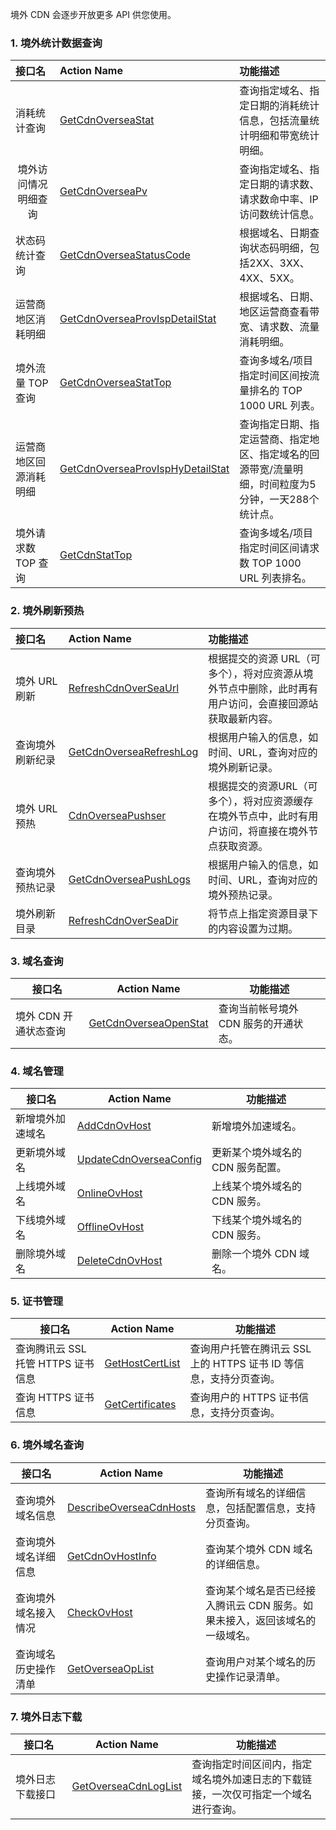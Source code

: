 境外 CDN 会逐步开放更多 API 供您使用。

### 1. 境外统计数据查询
<table>
<thead>
<tr>
<th align="left" width="20%">接口名</th>
<th align="left" width="30%">Action Name</th>
<th align="left" width="50%">功能描述</th>
</tr>
</thead>
<tbody><tr>
<td align="left">消耗统计查询</td>
<td align="left"><a href="https://cloud.tencent.com/document/api/228/7341" target="_blank">GetCdnOverseaStat</a></td>
<td align="left">查询指定域名、指定日期的消耗统计信息，包括流量统计明细和带宽统计明细。</td>
</tr>
<tr>
<td align="center">境外访问情况明细查询</td>
<td align="left"><a href="https://cloud.tencent.com/document/api/228/7342" target="_blank">GetCdnOverseaPv</a></td>
<td align="left">查询指定域名、指定日期的请求数、请求数命中率、IP 访问数统计信息。</td>
</tr>
<tr>
<td align="left">状态码统计查询</td>
<td align="left"><a href="https://cloud.tencent.com/document/api/228/7343" target="_blank">GetCdnOverseaStatusCode</a></td>
<td align="left">根据域名、日期查询状态码明细，包括2XX、3XX、4XX、5XX。</td>
</tr>
<tr>
<td align="left">运营商地区消耗明细</td>
<td align="left"><a href="https://cloud.tencent.com/document/api/228/7344" target="_blank">GetCdnOverseaProvIspDetailStat</a></td>
<td align="left">根据域名、日期、地区运营商查看带宽、请求数、流量消耗明细。</td>
</tr>
<tr>
<td align="left">境外流量 TOP 查询</td>
<td align="left"><a href="https://cloud.tencent.com/document/api/228/18003" target="_blank">GetCdnOverseaStatTop</a></td>
<td align="left">查询多域名/项目指定时间区间按流量排名的 TOP 1000 URL 列表。</td>
</tr>
<tr>
<td align="left">运营商地区回源消耗明细</td>
<td align="left"><a href="https://cloud.tencent.com/document/api/228/7422" target="_blank">GetCdnOverseaProvIspHyDetailStat</a></td>
<td align="left">查询指定日期、指定运营商、指定地区、指定域名的回源带宽/流量明细，时间粒度为5分钟，一天288个统计点。</td>
</tr>
<tr>
<td align="left">境外请求数 TOP 查询</td>
<td align="left"><a href="https://cloud.tencent.com/document/api/228/18004" target="_blank">GetCdnStatTop</a></td>
<td align="left">查询多域名/项目指定时间区间请求数 TOP 1000 URL 列表排名。</td>
</tr>
</tbody></table>

### 2. 境外刷新预热
<table>
<thead>
<tr>
<th align="left" width="20%">接口名</th>
<th align="left" width="30%">Action Name</th>
<th align="left" width="50%">功能描述</th>
</tr>
</thead>
<tbody><tr>
<td align="left">境外 URL 刷新</td>
<td align="left"><a href="https://cloud.tencent.com/document/api/228/7346" target="_blank">RefreshCdnOverSeaUrl</a></td>
<td align="left">根据提交的资源 URL（可多个），将对应资源从境外节点中删除，此时再有用户访问，会直接回源站获取最新内容。</td>
</tr>
<tr>
<td align="left">查询境外刷新纪录</td>
<td align="left"><a href="https://cloud.tencent.com/document/api/228/7347" target="_blank">GetCdnOverseaRefreshLog</a></td>
<td align="left">根据用户输入的信息，如时间、URL，查询对应的境外刷新记录。</td>
</tr>
<tr>
<td align="left">境外 URL 预热</td>
<td align="left"><a href="https://cloud.tencent.com/document/api/228/7359" target="_blank">CdnOverseaPushser</a></td>
<td align="left">根据提交的资源URL（可多个），将对应资源缓存在境外节点中，此时有用户访问，将直接在境外节点获取资源。</td>
</tr>
<tr>
<td align="left">查询境外预热记录</td>
<td align="left"><a href="https://cloud.tencent.com/document/api/228/7360" target="_blank">GetCdnOverseaPushLogs</a></td>
<td align="left">根据用户输入的信息，如时间、URL，查询对应的境外预热记录。</td>
</tr>
<tr>
<td align="left">境外刷新目录</td>
<td align="left"><a href="https://cloud.tencent.com/document/api/228/7389" target="_blank">RefreshCdnOverSeaDir</a></td>
<td align="left">将节点上指定资源目录下的内容设置为过期。</td>
</tr>
</tbody></table>

### 3. 域名查询

| 接口名              | Action Name                                                  | 功能描述                            |
| ------------------- | ------------------------------------------------------------ | ----------------------------------- |
| 境外 CDN 开通状态查询 | [GetCdnOverseaOpenStat](https://cloud.tencent.com/document/api/228/20000) | 查询当前帐号境外 CDN 服务的开通状态。 |

### 4. 域名管理

| 接口名           | Action Name                                                  | 功能描述                        |
| ---------------- | ------------------------------------------------------------ | ------------------------------- |
| 新增境外加速域名 | [AddCdnOvHost](https://cloud.tencent.com/document/api/228/9814) | 新增境外加速域名。                |
| 更新境外域名     | [UpdateCdnOverseaConfig](https://cloud.tencent.com/document/api/228/10939) | 更新某个境外域名的 CDN 服务配置。 |
| 上线境外域名     | [OnlineOvHost](https://cloud.tencent.com/document/api/228/10941) | 上线某个境外域名的 CDN 服务。     |
| 下线境外域名     | [OfflineOvHost](https://cloud.tencent.com/document/api/228/10945) | 下线某个境外域名的 CDN 服务。     |
| 删除境外域名     | [DeleteCdnOvHost](https://cloud.tencent.com/document/api/228/10946) | 删除一个境外 CDN 域名。           |

### 5. 证书管理

| 接口名                         | Action Name                                                  | 功能描述                                                   |
| ------------------------------ | ------------------------------------------------------------ | ---------------------------------------------------------- |
| 查询腾讯云 SSL 托管 HTTPS 证书信息 | [GetHostCertList](https://cloud.tencent.com/document/api/228/12543) | 查询用户托管在腾讯云 SSL 上的 HTTPS 证书 ID 等信息，支持分页查询。 |
| 查询 HTTPS 证书信息              | [GetCertificates](https://cloud.tencent.com/document/api/228/10938) | 查询用户的 HTTPS 证书信息，支持分页查询。                      |

### 6. 境外域名查询

<table>
<thead>
<tr>
<th width="20%">接口名</th>
<th width="30%">Action Name</th>
<th width="50%">功能描述</th>
</tr>
</thead>
<tbody><tr>
<td>查询境外域名信息</td>
<td><a href="https://cloud.tencent.com/document/api/228/8653" target="_blank">DescribeOverseaCdnHosts</a></td>
<td>查询所有域名的详细信息，包括配置信息，支持分页查询。</td>
</tr>
<tr>
<td>查询境外域名详细信息</td>
<td><a href="https://cloud.tencent.com/document/api/228/10947" target="_blank">GetCdnOvHostInfo</a></td>
<td>查询某个境外 CDN 域名的详细信息。</td>
</tr>
<tr>
<td>查询境外域名接入情况</td>
<td><a href="https://cloud.tencent.com/document/api/228/10948" target="_blank">CheckOvHost</a></td>
<td>查询某个域名是否已经接入腾讯云 CDN 服务。如果未接入，返回该域名的一级域名。</td>
</tr>
<tr>
<td>查询域名历史操作清单</td>
<td><a href="https://cloud.tencent.com/document/api/228/10949" target="_blank">GetOverseaOpList</a></td>
<td>查询用户对某个域名的历史操作记录清单。</td>
</tr>
</tbody></table>

### 7. 境外日志下载
<table>
<thead>
<tr>
<th width="20%">接口名</th>
<th width="30%">Action Name</th>
<th width="50%">功能描述</th>
</tr>
</thead>
<tbody><tr>
<td>境外日志下载接口</td>
<td><a href="https://cloud.tencent.com/document/api/228/8703" target="_blank">GetOverseaCdnLogList</a></td>
<td>查询指定时间区间内，指定域名境外加速日志的下载链接，一次仅可指定一个域名进行查询。</td>
</tr>
</tbody></table>
